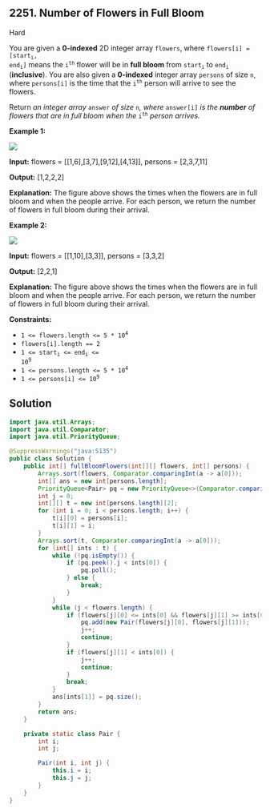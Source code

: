 ## 2251\. Number of Flowers in Full Bloom

Hard

You are given a **0-indexed** 2D integer array `flowers`, where <code>flowers[i] = [start<sub>i</sub>, end<sub>i</sub>]</code> means the <code>i<sup>th</sup></code> flower will be in **full bloom** from <code>start<sub>i</sub></code> to <code>end<sub>i</sub></code> (**inclusive**). You are also given a **0-indexed** integer array `persons` of size `n`, where `persons[i]` is the time that the <code>i<sup>th</sup></code> person will arrive to see the flowers.

Return _an integer array_ `answer` _of size_ `n`_, where_ `answer[i]` _is the **number** of flowers that are in full bloom when the_ <code>i<sup>th</sup></code> _person arrives._

**Example 1:**

![](https://assets.leetcode.com/uploads/2022/03/02/ex1new.jpg)

**Input:** flowers = \[\[1,6],[3,7],[9,12],[4,13]], persons = [2,3,7,11]

**Output:** [1,2,2,2]

**Explanation:** The figure above shows the times when the flowers are in full bloom and when the people arrive. For each person, we return the number of flowers in full bloom during their arrival.

**Example 2:**

![](https://assets.leetcode.com/uploads/2022/03/02/ex2new.jpg)

**Input:** flowers = \[\[1,10],[3,3]], persons = [3,3,2]

**Output:** [2,2,1]

**Explanation:** The figure above shows the times when the flowers are in full bloom and when the people arrive. For each person, we return the number of flowers in full bloom during their arrival.

**Constraints:**

*   <code>1 <= flowers.length <= 5 * 10<sup>4</sup></code>
*   `flowers[i].length == 2`
*   <code>1 <= start<sub>i</sub> <= end<sub>i</sub> <= 10<sup>9</sup></code>
*   <code>1 <= persons.length <= 5 * 10<sup>4</sup></code>
*   <code>1 <= persons[i] <= 10<sup>9</sup></code>

## Solution

```java
import java.util.Arrays;
import java.util.Comparator;
import java.util.PriorityQueue;

@SuppressWarnings("java:S135")
public class Solution {
    public int[] fullBloomFlowers(int[][] flowers, int[] persons) {
        Arrays.sort(flowers, Comparator.comparingInt(a -> a[0]));
        int[] ans = new int[persons.length];
        PriorityQueue<Pair> pq = new PriorityQueue<>(Comparator.comparingInt(a -> a.j));
        int j = 0;
        int[][] t = new int[persons.length][2];
        for (int i = 0; i < persons.length; i++) {
            t[i][0] = persons[i];
            t[i][1] = i;
        }
        Arrays.sort(t, Comparator.comparingInt(a -> a[0]));
        for (int[] ints : t) {
            while (!pq.isEmpty()) {
                if (pq.peek().j < ints[0]) {
                    pq.poll();
                } else {
                    break;
                }
            }
            while (j < flowers.length) {
                if (flowers[j][0] <= ints[0] && flowers[j][1] >= ints[0]) {
                    pq.add(new Pair(flowers[j][0], flowers[j][1]));
                    j++;
                    continue;
                }
                if (flowers[j][1] < ints[0]) {
                    j++;
                    continue;
                }
                break;
            }
            ans[ints[1]] = pq.size();
        }
        return ans;
    }

    private static class Pair {
        int i;
        int j;

        Pair(int i, int j) {
            this.i = i;
            this.j = j;
        }
    }
}
```